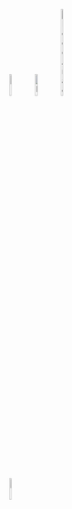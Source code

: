 <html>
  
  <figure>
   <img src="https://envato-shoebox-0.imgix.net/fc28/8181-bb18-4d72-b6e9-f5ed13951965/_MG_8176.jpg_21_06_2014.jpg?auto=compress%2Cformat&mark=https%3A%2F%2Felements-assets.envato.com%2Fstatic%2Fwatermark2.png&w=1600&fit=max&markalign=center%2Cmiddle&markalpha=18&s=f33469ddbfd7e40bc83a30230370256c"alt="Logo Tigre" width=10% height=10%/>
   <img src="https://camo.githubusercontent.com/031fa7a81cf245a8e4c04ce158400c025e2f996d64c9b79a1e5b3cc4459f5a22/68747470733a2f2f6d656469612e6973746f636b70686f746f2e636f6d2f69642f3438393538393839372f66722f70686f746f2f626c61636b2d70616e746825433325413872652e6a70673f733d31303234783130323426773d6973266b3d323026633d7271577a45665462525f773745647254695479584d457065594a423979614757676d73523047776873674d3d"alt="Logo Panthere" width =10% height=10%/>
   <img 
     src="https://cdn.britannica.com/53/5553-050-44912CBD/Green-anaconda.jpg"alt="Logo Anaconda" width=10% height=20%/>
    </figure> 
    <br></br>
    <figure>
      <img 
    src="https://www.google.fr/imgres?q=lion%20jpg&imgurl=https%3A%2F%2Ft3.ftcdn.net%2Fjpg%2F05%2F69%2F30%2F42%2F360_F_569304262_RGVohUth9wyR5Msa3CoR4XFvMYE8VG1k.jpg&imgrefurl=https%3A%2F%2Fstock.adobe.com%2Fch_fr%2Fsearch%3Fk%3Dlion&docid=jaOFQVHJaZgxsM&tbnid=5QL0owRP4_z3EM&vet=12ahUKEwjU6tOfrrKHAxUdUKQEHSAsDZQQM3oECHoQAA..i&w=540&h=360&hcb=2&ved=2ahUKEwjU6tOfrrKHAxUdUKQEHSAsDZQQM3oECHoQAA"alt="Logo Lion" width=10% height=10%/> 
    </figure>
 
 
</html>    
 
       
       

    
 
  
   
  
  
 

 </html>
  

  



 
  
  

 
  




